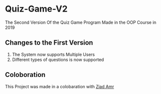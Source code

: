 # Quiz-Game-V2
The Second Version Of the Quiz Game Program Made in the OOP Course in 2019


## Changes to the First Version
1) The System now supports Multiple Users
2) Different types of questions is now supported

## Coloboration
This Project was made in a colobaration with [Ziad Amr](https://github.com/ZiadAmr14)
